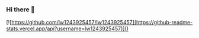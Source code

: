 ### Hi there 👋

<!--
**lw1243925457/lw1243925457** is a ✨ _special_ ✨ repository because its `README.md` (this file) appears on your GitHub profile.

Here are some ideas to get you started:

- 🔭 I’m currently working on ...
- 🌱 I’m currently learning ...
- 👯 I’m looking to collaborate on ...
- 🤔 I’m looking for help with ...
- 💬 Ask me about ...
- 📫 How to reach me: ...
- 😄 Pronouns: ...
- ⚡ Fun fact: ...
-->

[![https://github.com/lw1243925457/lw1243925457](https://github-readme-stats.vercel.app/api?username=lw1243925457)]()
